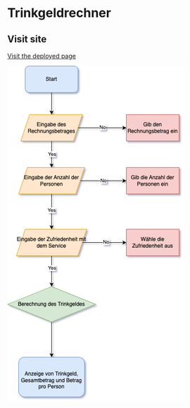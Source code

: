 # Trinkgeldrechner

## Visit site

[Visit the deployed page](https://christianscholtysik.github.io/TrinkgeldRechner/)

![Flowchart](./TrinkgeldRechner/src/assets/TrinkgeldRechner.drawio.png)
